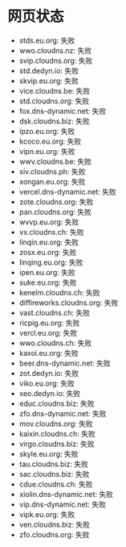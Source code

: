 # 网页状态
- stds.eu.org: 失败
- wwo.cloudns.nz: 失败
- svip.cloudns.org: 失败
- std.dedyn.io: 失败
- skvip.eu.org: 失败
- vice.cloudns.be: 失败
- std.cloudns.org: 失败
- fox.dns-dynamic.net: 失败
- dsk.cloudns.biz: 失败
- ipzo.eu.org: 失败
- kcoco.eu.org: 失败
- vipn.eu.org: 失败
- wwv.cloudns.be: 失败
- siv.cloudns.ph: 失败
- xongan.eu.org: 失败
- vercel.dns-dynamic.net: 失败
- zote.cloudns.org: 失败
- pan.cloudns.org: 失败
- wvvp.eu.org: 失败
- vx.cloudns.ch: 失败
- linqin.eu.org: 失败
- zosx.eu.org: 失败
- linqing.eu.org: 失败
- ipen.eu.org: 失败
- suke.eu.org: 失败
- kenelm.cloudns.ch: 失败
- diffireworks.cloudns.org: 失败
- vast.cloudns.ch: 失败
- ricpig.eu.org: 失败
- vercl.eu.org: 失败
- wwo.cloudns.ch: 失败
- kaxoi.eu.org: 失败
- beer.dns-dynamic.net: 失败
- zot.dedyn.io: 失败
- viko.eu.org: 失败
- xeo.dedyn.io: 失败
- educ.cloudns.biz: 失败
- zfo.dns-dynamic.net: 失败
- mov.cloudns.org: 失败
- kaixin.cloudns.ch: 失败
- virgo.cloudns.biz: 失败
- skyle.eu.org: 失败
- tau.cloudns.biz: 失败
- sac.cloudns.biz: 失败
- cdue.cloudns.ch: 失败
- xiolin.dns-dynamic.net: 失败
- vip.dns-dynamic.net: 失败
- vipk.eu.org: 失败
- ven.cloudns.biz: 失败
- zfo.cloudns.org: 失败
